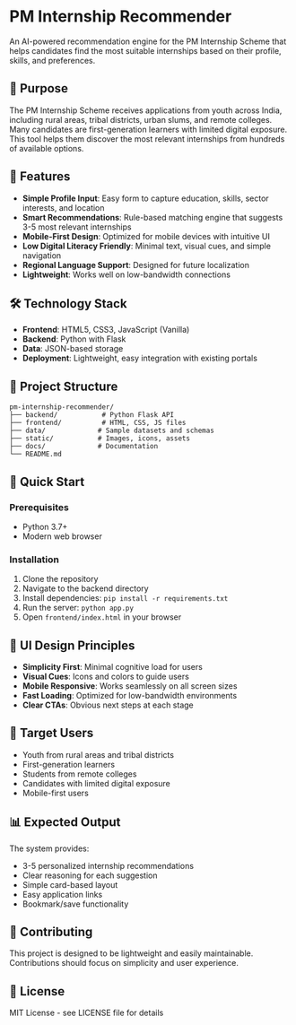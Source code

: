# PM Internship Recommender

An AI-powered recommendation engine for the PM Internship Scheme that helps candidates find the most suitable internships based on their profile, skills, and preferences.

## 🎯 Purpose

The PM Internship Scheme receives applications from youth across India, including rural areas, tribal districts, urban slums, and remote colleges. Many candidates are first-generation learners with limited digital exposure. This tool helps them discover the most relevant internships from hundreds of available options.

## 🌟 Features

- **Simple Profile Input**: Easy form to capture education, skills, sector interests, and location
- **Smart Recommendations**: Rule-based matching engine that suggests 3-5 most relevant internships
- **Mobile-First Design**: Optimized for mobile devices with intuitive UI
- **Low Digital Literacy Friendly**: Minimal text, visual cues, and simple navigation
- **Regional Language Support**: Designed for future localization
- **Lightweight**: Works well on low-bandwidth connections

## 🛠️ Technology Stack

- **Frontend**: HTML5, CSS3, JavaScript (Vanilla)
- **Backend**: Python with Flask
- **Data**: JSON-based storage
- **Deployment**: Lightweight, easy integration with existing portals

## 📁 Project Structure

```
pm-internship-recommender/
├── backend/           # Python Flask API
├── frontend/          # HTML, CSS, JS files
├── data/             # Sample datasets and schemas
├── static/           # Images, icons, assets
├── docs/             # Documentation
└── README.md
```

## 🚀 Quick Start

### Prerequisites
- Python 3.7+
- Modern web browser

### Installation

1. Clone the repository
2. Navigate to the backend directory
3. Install dependencies: `pip install -r requirements.txt`
4. Run the server: `python app.py`
5. Open `frontend/index.html` in your browser

## 📱 UI Design Principles

- **Simplicity First**: Minimal cognitive load for users
- **Visual Cues**: Icons and colors to guide users
- **Mobile Responsive**: Works seamlessly on all screen sizes
- **Fast Loading**: Optimized for low-bandwidth environments
- **Clear CTAs**: Obvious next steps at each stage

## 🎯 Target Users

- Youth from rural areas and tribal districts
- First-generation learners
- Students from remote colleges
- Candidates with limited digital exposure
- Mobile-first users

## 📊 Expected Output

The system provides:
- 3-5 personalized internship recommendations
- Clear reasoning for each suggestion
- Simple card-based layout
- Easy application links
- Bookmark/save functionality

## 🤝 Contributing

This project is designed to be lightweight and easily maintainable. Contributions should focus on simplicity and user experience.

## 📄 License

MIT License - see LICENSE file for details